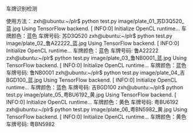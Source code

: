 车牌识别检测

使用方法：
zxh@ubuntu:~/plr$ python test.py image/plate_01_苏D3Q520_蓝.jpg
Using TensorFlow backend.
[ INFO:0] Initialize OpenCL runtime...
车牌颜色：蓝色
车牌号码: 苏D3Q520
zxh@ubuntu:~/plr$ python test.py image/plate_02_鲁A22222_蓝.jpg
Using TensorFlow backend.
[ INFO:0] Initialize OpenCL runtime...
车牌颜色：蓝色
车牌号码: 鲁A22222
zxh@ubuntu:~/plr$ python test.py image/plate_03_鲁NB0001_蓝.jpg
Using TensorFlow backend.
[ INFO:0] Initialize OpenCL runtime...
车牌颜色：蓝色
车牌号码: 鲁NB0001
zxh@ubuntu:~/plr$ python test.py image/plate_04_吉BGD100_蓝.jpg
Using TensorFlow backend.
[ INFO:0] Initialize OpenCL runtime...
车牌颜色：蓝色
车牌号码: 吉BGD100
zxh@ubuntu:~/plr$ python test.py image/plate_05_粤BU6192_黄.jpg
Using TensorFlow backend.
[ INFO:0] Initialize OpenCL runtime...
车牌颜色：黄色
车牌号码: 粤BU6192
zxh@ubuntu:~/plr$ python test.py image/plate_06_粤BN5982_黄.jpg
Using TensorFlow backend.
[ INFO:0] Initialize OpenCL runtime...
车牌颜色：黄色
车牌号码: 粤BN5982
